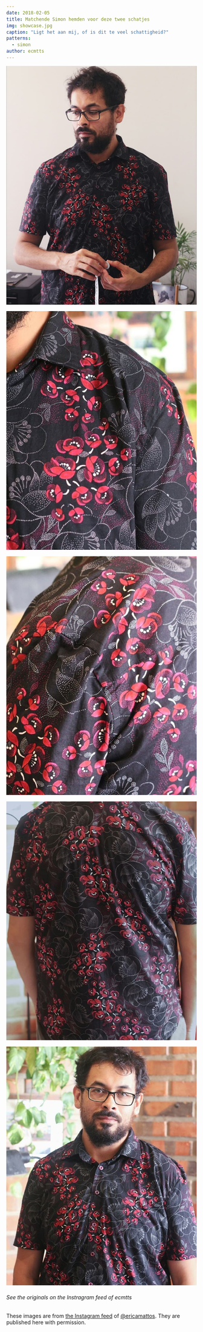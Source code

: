 ```yaml
---
date: 2018-02-05
title: Matchende Simon hemden voor deze twee schatjes
img: showcase.jpg
caption: "Ligt het aan mij, of is dit te veel schattigheid?"
patterns:
  - simon
author: ecmtts
---
```


![Model + lintmeter](view2.jpg)

![Deze stof is prachtig](view3.jpg)

![Schouderhelling](view4.jpg)

![Achterkant](view5.jpg)

![Hallo camera](view6.jpg)

<Note>

###### See the originals on the Instragram feed of ecmtts

These images are from [the Instagram feed](https://www.instagram.com/ecmtts/) of [@ericamattos](/users/ericamattos). They are published here with permission.

</Note>